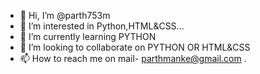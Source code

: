 - 👋 Hi, I’m @parth753m
- 👀 I’m interested in Python,HTML&CSS...
- 🌱 I’m currently learning PYTHON 
- 💞️ I’m looking to collaborate on PYTHON OR HTML&CSS
- 📫 How to reach me on mail- parthmanke@gmail.com .

<!---
parth753m/parth753m is a ✨ special ✨ repository because its `README.md` (this file) appears on your GitHub profile.
You can click the Preview link to take a look at your changes.
--->
